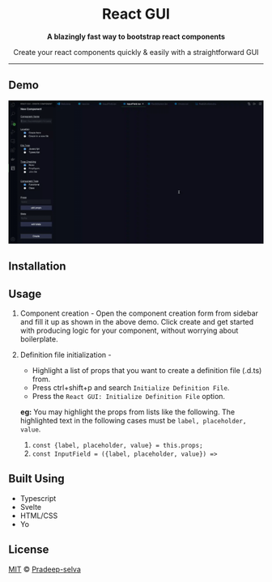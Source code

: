 <h1 align="center">React GUI</h1>
<div align="center">
  <strong>A blazingly fast way to bootstrap react components</strong>
  <p>Create your react components quickly & easily with a straightforward GUI</p>
</div>

---

## Demo

<div align="center">
    <img src="./media/react-gui-recording.gif" alt="demo"/>
</div>

## Installation

## Usage

1. Component creation -
   Open the component creation form from sidebar and fill it up as shown in the above demo.
   Click create and get started with producing logic for your component, without worrying about
   boilerplate.
2. Definition file initialization -

   - Highlight a list of props that you want to create a definition file (.d.ts) from.
   - Press ctrl+shift+p and search `Initialize Definition File`.
   - Press the `React GUI: Initialize Definition File` option.

   **eg:** You may highlight the props from lists like the following. The highlighted text in
   the following cases must be `label, placeholder, value`.

   1. `const {label, placeholder, value} = this.props;`
   2. `const InputField = ({label, placeholder, value}) =>`

## Built Using

- Typescript
- Svelte
- HTML/CSS
- Yo

## License

[MIT](LICENSE) © [Pradeep-selva](https://github.com/Pradeep-selva)
